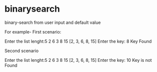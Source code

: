 # binarysearch
binary-search from user input and default value

For example-
First scenario:

Enter the list lenght:5
2
6
3
8
15
[2, 3, 6, 8, 15]
Enter the key: 8
Key Found

Second scenario

Enter the list lenght:5
2
6
3
8
15
[2, 3, 6, 8, 15]
Enter the key: 10
Key is not Found
